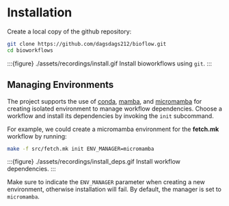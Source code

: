 # Installation

Create a local copy of the github repository:
```bash
git clone https://github.com/dagsdags212/bioflow.git
cd bioworkflows
```

:::{figure} ./assets/recordings/install.gif
Install bioworkflows using `git`.
:::

## Managing Environments

The project supports the use of [conda](https://docs.conda.io/projects/conda/en/latest/user-guide/getting-started.html), [mamba](https://mamba.readthedocs.io/en/latest/user_guide/mamba.html), and [micromamba](https://mamba.readthedocs.io/en/latest/user_guide/micromamba.html) for creating isolated environment to manage workflow dependencies. Choose a workflow and install its dependencies by invoking the `init` subcommand.

For example, we could create a micromamba environment for the **fetch.mk** workflow by running:
```bash
make -f src/fetch.mk init ENV_MANAGER=micromamba
```

:::{figure} ./assets/recordings/install_deps.gif
Install workflow dependencies.
:::

Make sure to indicate the `ENV_MANAGER` parameter when creating a new environment, otherwise installation will fail. By default, the manager is set to `micromamba`.
